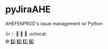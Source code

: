 # pyJiraAHE

AHEFENPROD's issue management w/ Python

:+1: :sparkles: :tada: :rocket: :metal: :octocat: <br/>
:copyright: :two: :zero: :one: :eight: